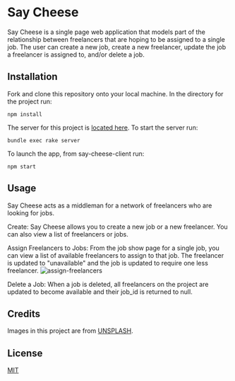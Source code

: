 # Say Cheese

Say Cheese is a single page web application that models part of the relationship between freelancers that are hoping to be assigned to a single job. The user can create a new job, create a new freelancer, update the job a freelancer is assigned to, and/or delete a job. 

## Installation

Fork and clone this repository onto your local machine. In the directory for the project run:
```
npm install
```

The server for this project is [located here](https://github.com/katebennert/say-cheese-server). To start the server run:
```
bundle exec rake server
```

To launch the app, from say-cheese-client run:
```
npm start
```

## Usage

Say Cheese acts as a middleman for a network of freelancers who are looking for jobs. 

Create: Say Cheese allows you to create a new job or a new freelancer. You can also view a list of freelancers or jobs.

Assign Freelancers to Jobs:
From the job show page for a single job, you can view a list of available freelancers to assign to that job. The freelancer is updated to "unavailable" and the job is updated to require one less freelancer. 
![assign-freelancers](https://lh3.googleusercontent.com/n6LmSroZN3jo6x-N9ZPD8BYy-X_8v2yor36R9SDyBXoJ-T0SH6TsqNfvhlfi4XQrm5WWa8zqJYIpS13591mGCwDjXuDTycs8KY_EaytCIVHRP90-U2jxP2NVdjb82HF_WEmj2hy3mN82w11Rvb9vDHa0FCCMRr7C6zmz_rRyi6c-U3bH4ABttdWMDMd-vRRF-5VqcG5LDL_mfD23TR8bE4kWHpLANHvrulh_B9L0wSq5qeL7R76K1uekCn_W80L4P0NR4Vw2pHZERFSZ4x-EIpkvJcPje2zeLUTuYQLpMJZ2N_OniwLJDINAfgXeSTuwXt0-ismanqJ10Um3z6Kc8o1q5Wmzp8MIGmcGZunixrCQmshhhMbWHZts7NSv7w3WXGV1bvXbAk3qajSdoesRqQzqOxWfPr62H7JMuWQ6PHQNV_ZV8Ux3ZjSOwnlk5akQ-HXb6Xt2G7NJ2W7LdV7kv8qOuC8gDvIeADb6lAaz6Nha-9DKDWzdNidhG2i_m9AjmZ9J52ybHH11Bqk5KjclvL2mRud3uOhb2g6JP0MYLYEO9wiPI98FNwltl0nVhwmjY1N5Ak9-KmucmiA1W7CYE8mtiN-hS5gn7xpth9IUXwVs41Apyjj40J_ye4vUGPCKzWLwTtJFKdDcW_vxPbdVkWCdIiWlW5sJhqWZm3meAb59rVUwa6qhE6FEx-VcS6HCDLOYgAKxTaXZZG8JFMcJgm_ZRoIn7STCnIB8RZ7jJ0GYe45H598T-HcpOlQ_HkJj3Sn8SHaEyY1yCdrlviFAMDmm-ZYkfswfpdJwWWjVyKKL1Rq1gyPl_7iPqHtBmMS0POwyYlWPdD7U9sIdsCKZQuzGUSGAvjwJ4usiGL9vYOZbg51Xtkd_0GtZCrenUJY3qKzVo3vgTyIuRvwAmTZ8SSJpBwoWwV_uYU9IohjyacpB4KL0mQ=w1100-h930-no?authuser=0)

Delete a Job:
When a job is deleted, all freelancers on the project are updated to become available and their job_id is returned to null.

## Credits

Images in this project are from [UNSPLASH](https://unsplash.com/).

## License

[MIT](https://choosealicense.com/licenses/mit/)